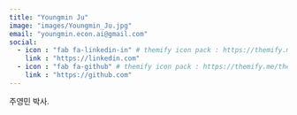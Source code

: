 ```yaml
---
title: "Youngmin Ju"
image: "images/Youngmin_Ju.jpg"
email: "youngmin.econ.ai@gmail.com"
social:
  - icon : "fab fa-linkedin-in" # themify icon pack : https://themify.me/themify-icons
    link : "https://linkedin.com"
  - icon : "fab fa-github" # themify icon pack : https://themify.me/themify-icons
    link : "https://github.com"
---
```


주영민 박사. 